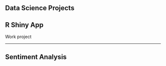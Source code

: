 ## Data Science Projects

## R Shiny App
Work project

---------------------------

## Sentiment Analysis
